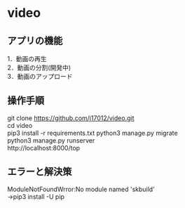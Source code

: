 # video

## アプリの機能  
1．動画の再生  
2．動画の分割(開発中)  
3．動画のアップロード  

## 操作手順   
git clone https://github.com/j17012/video.git  
cd video  
pip3 install -r requirements.txt
python3 manage.py migrate  
python3 manage.py runserver  
http://localhost:8000/top  

## エラーと解決策
ModuleNotFoundWrror:No module named 'skbuild'  
→pip3 install -U pip  
